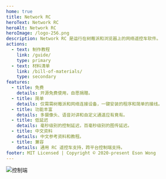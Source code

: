 ```yaml
---
home: true
title: Network RC
heroText: Network RC
heroAlt: Network RC
heroImage: /logo-256.png
description: Network RC 是运行在树莓派和浏览器上的网络遥控车软件。
actions:
  - text: 制作教程
    link: /guide/
    type: primary
  - text: 材料清单
    link: /bill-of-materials/
    type: secondary
features:
  - title: 免费
    details: 开源免费使用，自愿捐赠。
  - title: 简单
    details: 仅需需树莓派和网络连接设备，一键安装的程序和简单的接线。
  - title: 功能丰富
    details: 多摄像头、语音对讲和自定义通道应有竟有。
  - title: 低延迟
    details: 毫秒级别的控制延迟，百毫秒级别的图传延迟。
  - title: 中文资料
    details: 中文参考资料和教程。
  - title: 兼容
    details: 通用 RC 遥控车支持，跨平台控制端支持。
footer: MIT Licensed | Copyright © 2020-present Eson Wong
---
```



![控制端](/ui-desktop.png)
